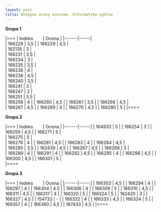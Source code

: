 ```yaml
---
layout: post
title: Wstępne oceny końcowe, Informatyka ogólna
---
```


**Grupa 1**

|===
| Indeks &nbsp; &nbsp; &nbsp; &nbsp;| Ocena |
|:------|-----:|	
| 166228 |	3,5 |
| 166229 |  4,5  |	
| 162135 |  3  |	
| 166231 |  3,5  |	
| 166234 |  3  |	
| 166235 |  3,5  |	
| 166236 |  4  |	
| 166238 |  4,5  |	
| 166240 |  3,5  |	
| 166241 |  3  |	
| 166247 |  2  |	
| 166251 |  3,5  |	
| 166256 |	4 |
| 166260 |	4,5 |
| 166261 |	3,5 |
| 166266 |  4,5  |	
| 166267 |	4,5 |
| 166269 |	4 |
| 166270 |	4,5  |
| 166280 |	5 |
|====

**Grupa 2**

|===
| Indeks &nbsp; &nbsp; &nbsp; &nbsp;| Ocena |
|:------|-----:|
| 164933 | 5	|
| 166254 | 3	|
| 166259 | 4,5    |	
| 166271 | 5    |	
| 166275 | 5    |	
| 166276 | 4	|
| 166281 | 4,5    |	
| 166283 | 4    |
| 166284 | 4,5    | 	
| 166285 | 3,5	|
| 162439 | 4,5    |	
| 166287 | 4,5    |	
| 166288 | 3    |	
| 166289 | 4  |	
| 166291 | 4	|
| 166292 | 4,5    |	
| 166295 | 4	|
| 166298 | 4,5    |	
| 166300 | 4,5	|
| 166301 | 5    |	
|====
	
**Grupa 3**

|===
| Indeks &nbsp; &nbsp; &nbsp; &nbsp;| Ocena |
|:------|-----:|
| 166303	 | 4,5 |
| 166294	 | 4 |
| 166297	 | 4 |
| 166304	 | 4.5   |
| 166306	 | 4 |
| 166309	 | 5   |
| 166310	 | 4,5   |
| 166311	 | 4,5 |
| 166317	 | 4   |
| 166320	 | 5   |
| 166324	 | 5 |
| 162420	 | 3   |
| 166327	 | 4.5   |
| 154733	 | -   |
| 166332	 | 4   |
| 166333	 | 4,5 |
| 166334	 | 5   |
| 166357	 | 4 |
| 166360	 | 4,5 |
| 167433	 | 4,5 |
|====

	
